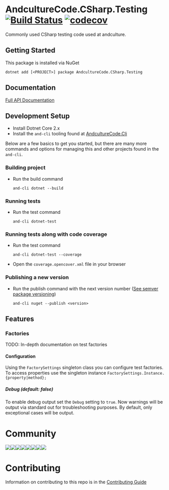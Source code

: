 # AndcultureCode.CSharp.Testing [![Build Status](https://travis-ci.org/AndcultureCode/AndcultureCode.CSharp.Testing.svg?branch=master)](https://travis-ci.org/AndcultureCode/AndcultureCode.CSharp.Testing) [![codecov](https://codecov.io/gh/AndcultureCode/AndcultureCode.CSharp.Testing/branch/master/graph/badge.svg)](https://codecov.io/gh/AndcultureCode/AndcultureCode.CSharp.Testing)
Commonly used CSharp testing code used at andculture.

## Getting Started
This package is installed via NuGet
```
dotnet add [<PROJECT>] package AndcultureCode.CSharp.Testing
```

## Documentation

[Full API Documentation](src/AndcultureCode.CSharp.Testing/AndcultureCode.CSharp.Testing.md)



## Development Setup

* Install Dotnet Core 2.x
* Install the `and-cli` tooling found at [AndcultureCode.Cli](https://github.com/AndcultureCode/AndcultureCode.Cli)

Below are a few basics to get you started, but there are many more commands and options for managing this and other projects found in the `and-cli`.

### Building project
* Run the build command
    ```
    and-cli dotnet --build
    ```

### Running tests
* Run the test command
    ```
    and-cli dotnet-test
    ```

### Running tests along with code coverage
* Run the test command
    ```
    and-cli dotnet-test --coverage
    ```
* Open the `coverage.opencover.xml` file in your browser

### Publishing a new version
* Run the publish command with the next version number ([See semver package versioning](https://docs.microsoft.com/en-us/nuget/concepts/package-versioning))
    ```
    and-cli nuget --publish <version>
    ```


## Features

### Factories

TODO: In-depth documentation on test factories

#### Configuration
Using the `FactorySettings` singleton class you can configure test factories. To access properties use the singleton instance `FactorySettings.Instance.{property|method};`

##### Debug (default: false)
To enable debug output set the `Debug` setting to `true`. Now warnings will be output via standard out for troubleshooting purposes. By default, only exceptional cases will be output.

# Community

[![](https://sourcerer.io/fame/andCulture/AndcultureCode/AndcultureCode.CSharp.Testing/images/0)](https://sourcerer.io/fame/andCulture/AndcultureCode/AndcultureCode.CSharp.Testing/links/0)[![](https://sourcerer.io/fame/andCulture/AndcultureCode/AndcultureCode.CSharp.Testing/images/1)](https://sourcerer.io/fame/andCulture/AndcultureCode/AndcultureCode.CSharp.Testing/links/1)[![](https://sourcerer.io/fame/andCulture/AndcultureCode/AndcultureCode.CSharp.Testing/images/2)](https://sourcerer.io/fame/andCulture/AndcultureCode/AndcultureCode.CSharp.Testing/links/2)[![](https://sourcerer.io/fame/andCulture/AndcultureCode/AndcultureCode.CSharp.Testing/images/3)](https://sourcerer.io/fame/andCulture/AndcultureCode/AndcultureCode.CSharp.Testing/links/3)[![](https://sourcerer.io/fame/andCulture/AndcultureCode/AndcultureCode.CSharp.Testing/images/4)](https://sourcerer.io/fame/andCulture/AndcultureCode/AndcultureCode.CSharp.Testing/links/4)[![](https://sourcerer.io/fame/andCulture/AndcultureCode/AndcultureCode.CSharp.Testing/images/5)](https://sourcerer.io/fame/andCulture/AndcultureCode/AndcultureCode.CSharp.Testing/links/5)[![](https://sourcerer.io/fame/andCulture/AndcultureCode/AndcultureCode.CSharp.Testing/images/6)](https://sourcerer.io/fame/andCulture/AndcultureCode/AndcultureCode.CSharp.Testing/links/6)[![](https://sourcerer.io/fame/andCulture/AndcultureCode/AndcultureCode.CSharp.Testing/images/7)](https://sourcerer.io/fame/andCulture/AndcultureCode/AndcultureCode.CSharp.Testing/links/7)

Contributing
======

Information on contributing to this repo is in the [Contributing Guide](CONTRIBUTING.md)
